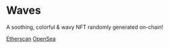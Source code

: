 # Waves

A soothing, colorful & wavy NFT randomly generated on-chain!

[Etherscan](https://etherscan.io/address/0x9f2817015caf6607c1198fb943a8241652ee8906)
[OpenSea](https://opensea.io/collection/waves-by-frederik)
